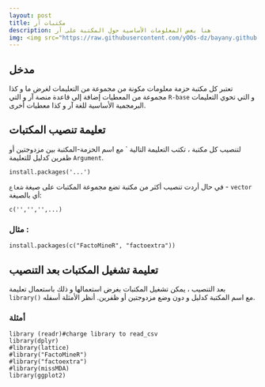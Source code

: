 ```yaml
---
layout: post
title: مكتبات آر
description: هنا بعض المعلومات الأساسية حول المكتبة على آر
img: <img src="https://raw.githubusercontent.com/yOOs-dz/bayany.github.io/main//images/logo_Rtips.png" width='100' height= auto/>
---
```

## مدخل
تعتبر كل مكتبة حزمة معلومات مكونة من مجموعة من التعليمات لغرض ما و كذا مجموعة من المعطيات إضافة إلى قاعدة منصة آر و التي ```R-base``` و التي تحوي التعليمات البرمجمية الأساسية للغة آر و كذا معطيات أخرى.
## تعليمة تنصيب المكتبات
لتنصيب كل مكتبة ، تكتب التعليمة التالية ` مع اسم الحزمة-المكتبة بين مزدوجتين أو ظفرين كدليل للتعليمة ```Argument```.
```
install.packages('...')
```
في حال أردت تنصيب أكثر من مكتبة تضع مجموعة المكتبات على صيغة ```شعاع``` - ```vector``` أي بالصيغة:

```c('','','',...)```

### مثال :
```
install.packages(c("FactoMineR", "factoextra"))
```
## تعليمة تشغيل المكتبات بعد التنصيب
بعد التنصيب ، يمكن تشغيل المكتبات بغرض استعمالها و ذلك باستعمال تعليمة ```library()``` مع اسم المكتبة كدليل و دون وضع مزدوجتين أو ظفرين. أنظر الأمثلة أسفله.

### أمثلة
```
library (readr)#charge library to read_csv
library(dplyr)
#library(lattice)
#library("FactoMineR")
#library("factoextra")
#library(missMDA)
library(ggplot2)
```
